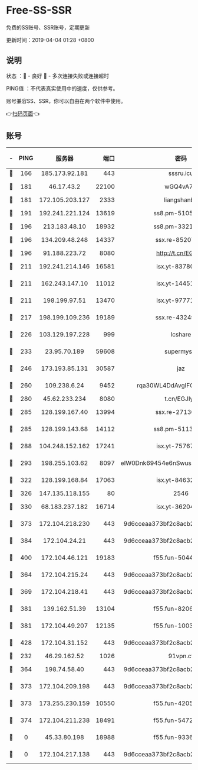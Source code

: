# Free-SS-SSR

免费的SS账号、SSR账号，定期更新

更新时间：2019-04-04 01:28 +0800

## 说明

状态     ：🙂 - 良好 🙁 - 多次连接失败或连接超时

PING值   ：不代表真实使用中的速度，仅供参考。

账号兼容SS、SSR，你可以自由在两个软件中使用。

👉[扫码页面](https://liesauer.github.io/Free-SS-SSR/)👈

## 账号

|-|PING|服务器|端口|密码|加密方式|区域|
|:----:|:----:|:-----:|-----:|:----:|:----:|:----:|
|🙂|166|185.173.92.181|443|sssru.icu|rc4-md5|RU|
|🙂|181|46.17.43.2|22100|wGQ4vA7D|aes-256-gcm|RU|
|🙂|181|172.105.203.127|2333|liangshanbo|chacha20|JP|
|🙂|191|192.241.221.124|13619|ss8.pm-51057962|aes-256-cfb|US|
|🙂|196|213.183.48.10|18932|ss8.pm-33211781|rc4-md5|RU|
|🙂|196|134.209.48.248|14337|ssx.re-85207480|aes-256-cfb|US|
|🙂|196|91.188.223.72|8080|http://t.cn/EGJIyrl|rc4-md5|RU|
|🙂|211|192.241.214.146|16581|isx.yt-83780241|aes-256-cfb|US|
|🙂|211|162.243.147.10|11012|isx.yt-14451395|aes-256-cfb|US|
|🙂|211|198.199.97.51|13470|isx.yt-97771805|aes-256-cfb|US|
|🙂|217|198.199.109.236|19189|ssx.re-43249557|aes-256-cfb|US|
|🙂|226|103.129.197.228|999|lcshare|aes-256-cfb|US|
|🙂|233|23.95.70.189|59608|supermyssr|chacha20-ietf|US|
|🙂|246|173.193.85.131|30587|jaz|aes-256-cfb|US|
|🙂|260|109.238.6.24|9452|rqa30WL4DdAvgIFG6Fs3znzTa|aes-256-cfb|FR|
|🙂|280|45.62.233.234|8080|t.cn/EGJIyrl|rc4-md5|CA|
|🙂|285|128.199.167.40|13994|ssx.re-27130562|aes-256-cfb|SG|
|🙂|285|128.199.143.68|14112|ss8.pm-51133545|aes-256-cfb|SG|
|🙂|288|104.248.152.162|17241|isx.yt-75767202|aes-256-cfb|SG|
|🙂|293|198.255.103.62|8097|eIW0Dnk69454e6nSwuspv9DmS201tQ0D|aes-256-cfb|US|
|🙂|322|128.199.168.84|17063|isx.yt-84632014|aes-256-cfb|SG|
|🙂|326|147.135.118.155|80|2546|chacha20|US|
|🙂|330|68.183.237.182|16714|isx.yt-36204757|aes-256-cfb|SG|
|🙂|373|172.104.218.230|443|9d6cceaa373bf2c8acb22e60b6a58be6|aes-256-cfb|US|
|🙂|384|172.104.24.21|443|9d6cceaa373bf2c8acb22e60b6a58be6|aes-256-cfb|US|
|🙂|400|172.104.46.121|19183|f55.fun-50446313|aes-256-cfb|SG|
|🙂|364|172.104.215.24|443|9d6cceaa373bf2c8acb22e60b6a58be6|aes-256-cfb|US|
|🙂|369|172.104.218.41|443|9d6cceaa373bf2c8acb22e60b6a58be6|aes-256-cfb|US|
|🙂|381|139.162.51.39|13104|f55.fun-82060458|aes-256-cfb|SG|
|🙂|381|172.104.49.207|12135|f55.fun-10038011|aes-256-cfb|SG|
|🙂|428|172.104.31.152|443|9d6cceaa373bf2c8acb22e60b6a58be6|aes-256-cfb|US|
|🙁|232|46.29.162.52|1026|91vpn.cf|rc4-md5|RU|
|🙁|364|198.74.58.40|443|9d6cceaa373bf2c8acb22e60b6a58be6|aes-256-cfb|US|
|🙁|373|172.104.209.198|443|9d6cceaa373bf2c8acb22e60b6a58be6|aes-256-cfb|US|
|🙁|373|173.255.230.159|10550|f55.fun-42056790|aes-256-cfb|US|
|🙁|374|172.104.211.238|18491|f55.fun-54724290|aes-256-cfb|US|
|🙁|0|45.33.80.198|18988|f55.fun-93362245|aes-256-cfb|US|
|🙁|0|172.104.217.138|443|9d6cceaa373bf2c8acb22e60b6a58be6|aes-256-cfb|US|
